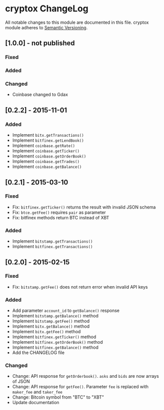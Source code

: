 # cryptox ChangeLog

All notable changes to this module are documented in this file.
cryptox module adheres to [Semantic Versioning](http://semver.org/).

## [1.0.0] - not published

### Fixed

### Added

### Changed
- Coinbase changed to Gdax

## [0.2.2] - 2015-11-01

### Added
- Implement `bitx.getTransactions()`
- Implement `bitfinex.getLendBook()`
- Implement `coinbase.getRate()`
- Implement `coinbase.getTicker()`
- Implement `coinbase.getOrderBook()`
- Implement `coinbase.getTrades()`
- Implement `coinbase.getBalance()`


## [0.2.1] - 2015-03-10

### Fixed
- Fix: `bitfinex.getTicker()` returns the result with invalid JSON schema
- Fix: `btce.getFee()` requires `pair` as parameter
- Fix: bitfinex methods return BTC instead of XBT

### Added
- Implement `bitstamp.getTransactions()`
- Implement `bitfinex.getTransactions()`


## [0.2.0] - 2015-02-15

### Fixed
- Fix: `bitstamp.getFee()` does not return error when invalid API keys

### Added
- Add parameter `account_id` to `getBalance()` response
- Implement `bitstamp.getBalance()` method
- Implement `bitstamp.getFee()` method
- Implement `bitx.getBalance()` method
- Implement `bitx.getFee()` method
- Implement `bitfinex.getTicker()` method
- Implement `bitfinex.getOrderBook()` method
- Implement `bitfinex.getBalance()` method
- Add the CHANGELOG file

### Changed

- Change: API response for `getOrderbook()`. `asks` and `bids` are now arrays of JSON
- Change: API response for `getFee()`. Parameter `fee` is replaced with `maker_fee` and `taker_fee` 
- Change: Bitcoin symbol from "BTC" to "XBT"
- Update documentation

